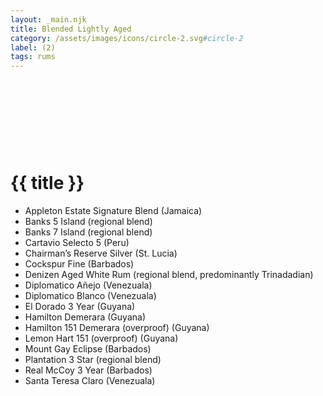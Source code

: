 ```yaml
---
layout: _main.njk
title: Blended Lightly Aged
category: /assets/images/icons/circle-2.svg#circle-2
label: (2)
tags: rums
---
```

<!-- markdownlint-disable MD025 -->
# {{ title }}<icon-l space="1em" label="(2)"><span class="with-icon"><svg class="icon"><use href="/assets/images/icons/circle-2.svg#circle-2"></use></svg></span></icon-l>
<!-- markdownlint-disable MD025 -->

<div class="index">

* Appleton Estate Signature Blend (Jamaica)
* Banks 5 Island (regional blend)
* Banks 7 Island (regional blend)
* Cartavio Selecto 5 (Peru)
* Chairman&rsquo;s Reserve Silver (St. Lucia)
* Cockspur Fine (Barbados)
* Denizen Aged White Rum (regional blend, predominantly Trinadadian)
* Diplomatico Añejo (Venezuala)
* Diplomatico Blanco (Venezuala)
* El Dorado 3 Year (Guyana)
* Hamilton Demerara (Guyana)
* Hamilton 151 Demerara (overproof) (Guyana)
* Lemon Hart 151 (overproof) (Guyana)
* Mount Gay Eclipse (Barbados)
* Plantation 3 Star (regional blend)
* Real McCoy 3 Year (Barbados)
* Santa Teresa Claro (Venezuala)

</div>
